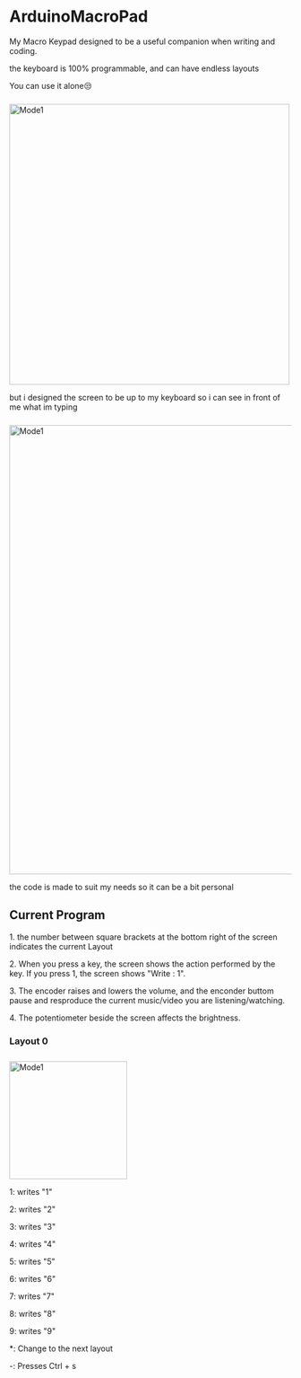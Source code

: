 # ArduinoMacroPad

<p>My Macro Keypad designed to be a useful companion when writing and coding.</p>
<p>the keyboard is 100% programmable, and can have endless layouts</p>

<p>You can use it alone😒</p>
<img align="middle" alt="Mode1" width="500px" style="padding-top:10px;" src="https://user-images.githubusercontent.com/126533647/226480433-d70dc550-3d1e-4a78-a65e-febe8cf4b581.JPG"/>

<p> but i designed the screen to be up to my keyboard so i can see in front of me what im typing </p>
<img align="middle" alt="Mode1" width="800px" style="padding-top:10px;" src="https://user-images.githubusercontent.com/126533647/226483961-d9622e2f-f48f-4b2b-9a5b-7f11117ad3c7.JPG"/>

<p>the code is made to suit my needs so it can be a bit personal</p>

## Current Program
<p>1. the number between square brackets at the bottom right of the screen indicates the current Layout</p>
<p>2. When you press a key, the screen shows the action performed by the key. If you press 1, the screen shows "Write : 1".</p>
<p>3. The encoder raises and lowers the volume, and the enconder buttom pause and resproduce the current music/video you are listening/watching.</p>
<p>4. The potentiometer beside the screen affects the brightness.</p>

### Layout 0
<img align="middle" alt="Mode1" width="210px" style="padding-top:10px;" src="https://user-images.githubusercontent.com/126533647/226492024-69b9112b-e04f-489f-b035-f65d854c3937.png"/>

<p> 1: writes "1" </p>
<p> 2: writes "2" </p>
<p> 3: writes "3" </p>
<p> 4: writes "4" </p>
<p> 5: writes "5" </p>
<p> 6: writes "6" </p>
<p> 7: writes "7" </p>
<p> 8: writes "8" </p>
<p> 9: writes "9" </p>
<p> *: Change to the next layout  </p>
<p> -: Presses Ctrl + s </p>

